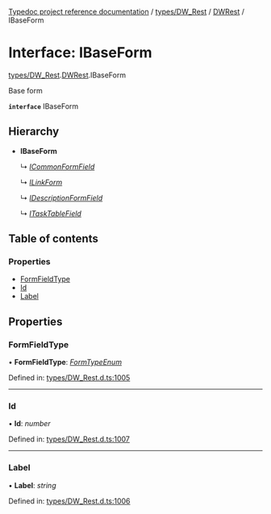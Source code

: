 [Typedoc project reference documentation](../README.md) / [types/DW_Rest](../modules/types_dw_rest.md) / [DWRest](../modules/types_dw_rest.dwrest.md) / IBaseForm

# Interface: IBaseForm

[types/DW_Rest](../modules/types_dw_rest.md).[DWRest](../modules/types_dw_rest.dwrest.md).IBaseForm

Base form

**`interface`** IBaseForm

## Hierarchy

* **IBaseForm**

  ↳ [*ICommonFormField*](types_dw_rest.dwrest.icommonformfield.md)

  ↳ [*ILinkForm*](types_dw_rest.dwrest.ilinkform.md)

  ↳ [*IDescriptionFormField*](types_dw_rest.dwrest.idescriptionformfield.md)

  ↳ [*ITaskTableField*](types_dw_rest.dwrest.itasktablefield.md)

## Table of contents

### Properties

- [FormFieldType](types_dw_rest.dwrest.ibaseform.md#formfieldtype)
- [Id](types_dw_rest.dwrest.ibaseform.md#id)
- [Label](types_dw_rest.dwrest.ibaseform.md#label)

## Properties

### FormFieldType

• **FormFieldType**: [*FormTypeEnum*](../enums/types_dw_rest.dwrest.formtypeenum.md)

Defined in: [types/DW_Rest.d.ts:1005](https://github.com/DocuWare/REST-Sample-TS/blob/6171aa8/src/types/DW_Rest.d.ts#L1005)

___

### Id

• **Id**: *number*

Defined in: [types/DW_Rest.d.ts:1007](https://github.com/DocuWare/REST-Sample-TS/blob/6171aa8/src/types/DW_Rest.d.ts#L1007)

___

### Label

• **Label**: *string*

Defined in: [types/DW_Rest.d.ts:1006](https://github.com/DocuWare/REST-Sample-TS/blob/6171aa8/src/types/DW_Rest.d.ts#L1006)
